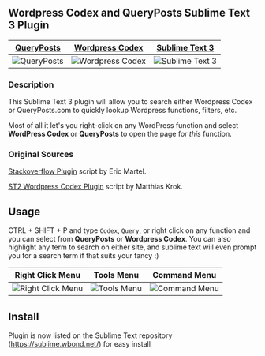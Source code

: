 ## Wordpress Codex and QueryPosts Sublime Text 3 Plugin

[QueryPosts](http://www.queryposts.com) | [Wordpress Codex](http://codex.wordpress.org/) | [Sublime Text 3](http://www.sublimetext.com/3)
--- | --- | ---
![QueryPosts](https://smyl.es/img/Selection-1147x821-55.png) | ![Wordpress Codex](https://smyl.es/img/Selection-963x951-56.png) | ![Sublime Text 3](https://smyl.es/img/spacegray.png)

### Description
This Sublime Text 3 plugin will allow you to search either Wordpress Codex or QueryPosts.com to quickly lookup Wordpress functions, filters, etc.

Most of all it let's you right-click on any WordPress function and select **WordPress Codex** or **QueryPosts** to open the page for *this* function.

### Original Sources
[Stackoverflow Plugin](https://github.com/ericmartel/Sublime-Text-2-Stackoverflow-Plugin) script by Eric Martel.

[ST2 Wordpress Codex Plugin](https://github.com/welovewordpress/SublimeWordPressCodex) script by Matthias Krok.

## Usage
CTRL + SHIFT + P and type `Codex`, `Query`, or right click on any function and you can select from **QueryPosts** or **Wordpress Codex**.  You can also highlight any term to search on either site, and sublime text will even prompt you for a search term if that suits your fancy :)

Right Click Menu | Tools Menu | Command Menu
--- | --- | ---
![Right Click Menu](https://smyl.es/img/rightclickstwp.png) | ![Tools Menu](https://smyl.es/img/stwptoolsmenu.png) | ![Command Menu](https://smyl.es/img/wpcommand.png)

## Install

Plugin is now listed on the Sublime Text repository (https://sublime.wbond.net/) for easy install
